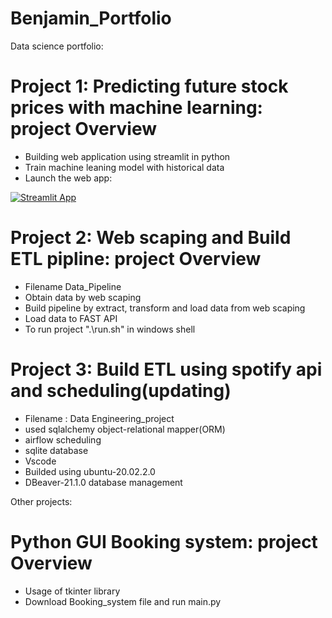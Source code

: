 # Benjamin_Portfolio
Data science portfolio:

# Project 1: Predicting future stock prices with machine learning: project Overview
* Building web application using streamlit in python
* Train machine leaning model with historical data
* Launch the web app:

[![Streamlit App](https://static.streamlit.io/badges/streamlit_badge_black_white.svg)](https://share.streamlit.io/benjaminlw1/benjamin_portfolio/main/Stocks_Market.py)

# Project 2: Web scaping and Build ETL pipline: project Overview
* Filename Data_Pipeline
* Obtain data by web scaping
* Build pipeline by extract, transform and load data from web scaping
* Load data to FAST API
* To run project ".\run.sh" in windows shell

# Project 3: Build ETL using spotify api and scheduling(updating)
* Filename : Data Engineering_project
* used sqlalchemy object-relational mapper(ORM) 
* airflow scheduling 
* sqlite database
* Vscode
* Builded using ubuntu-20.02.2.0
* DBeaver-21.1.0 database management

Other projects:

# Python GUI Booking system: project Overview
* Usage of tkinter library 
* Download Booking_system file and run main.py
